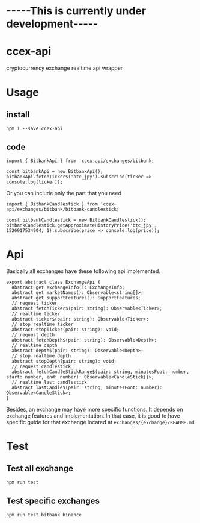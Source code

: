 # -----This is currently under development-----
# ccex-api
cryptocurrency exchange realtime api wrapper

# Usage
## install
```
npm i --save ccex-api
```

## code
```
import { BitbankApi } from 'ccex-api/exchanges/bitbank;

const bitbankApi = new BitbankApi();
bitbankApi.fetchTicker$('btc_jpy').subscribe(ticker => console.log(ticker));
```

Or you can include only the part that you need
```
import { BitbankCandlestick } from 'ccex-api/exchanges/bitbank/bitbank-candlestick;

const bitbankCandlestick = new BitbankCandlestick();
bitbankCandlestick.getApproximateHistoryPrice('btc_jpy', 1526917534904, 1).subscribe(price => console.log(price));
```

# Api
Basically all exchanges have these following api implemented.
```
export abstract class ExchangeApi {
  abstract get exchangeInfo(): ExchangeInfo;
  abstract get marketNames(): Observable<string[]>;
  abstract get supportFeatures(): SupportFeatures;
  // request ticker
  abstract fetchTicker$(pair: string): Observable<Ticker>;
  // realtime ticker
  abstract ticker$(pair: string): Observable<Ticker>;
  // stop realtime ticker
  abstract stopTicker(pair: string): void;
  // request depth
  abstract fetchDepth$(pair: string): Observable<Depth>;
  // realtime depth
  abstract depth$(pair: string): Observable<Depth>;
  // stop realtime depth
  abstract stopDepth(pair: string): void;
  // request candlestick
  abstract fetchCandleStickRange$(pair: string, minutesFoot: number, start: number, end: number): Observable<CandleStick[]>;
  // realtime last candlestick
  abstract lastCandle$(pair: string, minutesFoot: number): Observable<CandleStick>;
}
```

Besides, an exchange may have more specific functions. It depends on exchange features and implementation.
In that case, it is good to have specific guide for that exchange located at `exchanges/{exchange}/README.md`
# Test

## Test all exchange
```
npm run test
```

## Test specific exchanges
```
npm run test bitbank binance
```